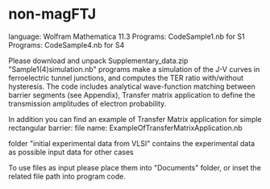 # non-magFTJ
language: Wolfram Mathematica 11.3
Programs: CodeSample1.nb  for S1
Programs: CodeSample4.nb  for S4

Please download and unpack Supplementary_data.zip
"Sample1(4)simulation.nb" programs make a simulation of the J-V curves in ferroelectric tunnel junctions, and computes the TER ratio with/without hysteresis. The code includes analytical wave-function matching between barrier segments (see Appendix), Transfer matrix application to define the transmission amplitudes of electron probability.

In addition you can find an example of Transfer Matrix application for simple rectangular barrier:
file name: ExampleOfTransferMatrixApplication.nb

folder "initial experimental data from VLSI" contains the experimental data as possible input data for other cases

To use files as input please place them into "Documents" folder, or inset the related file path into program code. 

